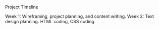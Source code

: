 Project Timeline

Week 1: Wireframing, project planning, and content writing.
Week 2: Text design planning. HTML coding, CSS coding. 